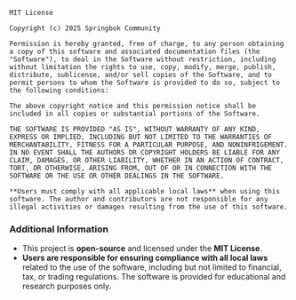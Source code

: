```
MIT License

Copyright (c) 2025 Springbok Community

Permission is hereby granted, free of charge, to any person obtaining a copy of this software and associated documentation files (the "Software"), to deal in the Software without restriction, including without limitation the rights to use, copy, modify, merge, publish, distribute, sublicense, and/or sell copies of the Software, and to permit persons to whom the Software is provided to do so, subject to the following conditions:

The above copyright notice and this permission notice shall be included in all copies or substantial portions of the Software.

THE SOFTWARE IS PROVIDED "AS IS", WITHOUT WARRANTY OF ANY KIND, EXPRESS OR IMPLIED, INCLUDING BUT NOT LIMITED TO THE WARRANTIES OF MERCHANTABILITY, FITNESS FOR A PARTICULAR PURPOSE, AND NONINFRIGEMENT. IN NO EVENT SHALL THE AUTHORS OR COPYRIGHT HOLDERS BE LIABLE FOR ANY CLAIM, DAMAGES, OR OTHER LIABILITY, WHETHER IN AN ACTION OF CONTRACT, TORT, OR OTHERWISE, ARISING FROM, OUT OF OR IN CONNECTION WITH THE SOFTWARE OR THE USE OR OTHER DEALINGS IN THE SOFTWARE.

**Users must comply with all applicable local laws** when using this software. The author and contributors are not responsible for any illegal activities or damages resulting from the use of this software.
```

### Additional Information

- This project is **open-source** and licensed under the **MIT License**.
- **Users are responsible for ensuring compliance with all local laws** related to the use of the software, including but not limited to financial, tax, or trading regulations. The software is provided for educational and research purposes only.
